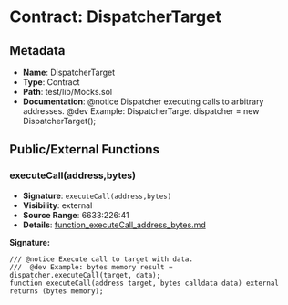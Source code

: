 # Contract: DispatcherTarget

## Metadata

- **Name**: DispatcherTarget
- **Type**: Contract
- **Path**: test/lib/Mocks.sol
- **Documentation**: @notice Dispatcher executing calls to arbitrary addresses.
   @dev Example: DispatcherTarget dispatcher = new DispatcherTarget();

## Public/External Functions

### executeCall(address,bytes)

- **Signature**: `executeCall(address,bytes)`
- **Visibility**: external
- **Source Range**: 6633:226:41
- **Details**: [function_executeCall_address_bytes.md](./function_executeCall_address_bytes.md)

**Signature:**
```solidity
/// @notice Execute call to target with data.
///  @dev Example: bytes memory result = dispatcher.executeCall(target, data);
function executeCall(address target, bytes calldata data) external returns (bytes memory);
```
